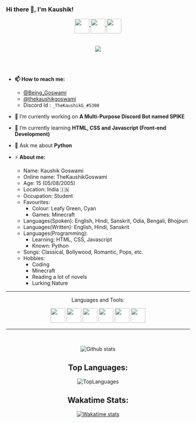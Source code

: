 ### Hi there 👋, I'm Kaushik!

<center>
<a href="https://twitter.com/Being_Goswami">
  <img align="middle" width="40px" src="https://img.icons8.com/dusk/64/000000/twitter-circled.png"/>
</a>
<a href="https://instagram.com/thekaushikgoswami">
  <img align="middle" width="40px" src="https://img.icons8.com/cotton/64/000000/instagram-new.png"/>
</a>
<a href="https://discordapp.com/users/737903565313409095">
  <img align="middle" width="40px"
  src="https://img.icons8.com/dusk/50/000000/discord-logo.png">
</a>
<br>
<br>
</br>
<img align="middle" src="https://discord.c99.nl/widget/theme-2/737903565313409095.png">
</center>
<br />
<br />
<br />

- **📫 How to reach me:** 
  - <a href="https://twitter.com/Being_Goswami">@Being_Goswami</a>
  - <a href="https://instagram.com/thekaushikgoswami">@thekaushikgoswami</a>
  - Discord Id : `_TheKaushikG_#5300` 

- 🔭 I’m currently working on **A Multi-Purpose Discord Bot named SPIKE**
- 🌱 I’m currently learning **HTML, CSS and Javascript (Front-end Development)**
- 💬 Ask me about **Python**
- ⚡ **About me:** 
  - Name: Kaushik Goswami
  - Online name: TheKaushikGoswami
  - Age: 15 (05/08/2005)
  - Location: India  🇮🇳 
  - Occupation: Student
  - Favourites:
    - Colour: Leafy Green, Cyan
    - Games: Minecraft 
  - Languages(Spoken): English, Hindi, Sanskrit, Odia, Bengali, Bhojpuri
  - Languages(Written): English, Hindi, Sanskrit
  - Languages(Programming):
     - Learning: HTML, CSS, Javascript
     - Known: Python 
  - Songs: Classical, Bollywood, Romantic, Pops, etc.
  - Hobbies:
    - Coding
    - Minecraft
    - Reading a lot of novels
    - Lurking Nature

<hr>
<center>
Languages and Tools:  

<code><img height="40" src="https://raw.githubusercontent.com/shinokada/shinokada/master/assets/python.png"></code>
<code><img height="40" src="https://img.icons8.com/color/50/000000/html-5--v1.png"></code>
<code><img height="40" src="https://img.icons8.com/dusk/64/000000/css3.png"/></code>
<code><img height="40" src="https://raw.githubusercontent.com/shinokada/shinokada/master/assets/javascript.png"></code>
<code><img height="40" src="https://img.icons8.com/dusk/64/000000/visual-studio-code-2019.png"></code>
<code><img height="40" src="https://img.icons8.com/fluent/96/000000/sublime-text.png"></code>
</center>

<hr>
<br>
<center>

![Github stats](https://github-readme-stats.vercel.app/api?username=TheKaushikGoswami&theme=bear&include_all_commits=true&show_icons=true&count_private=true&show_owner=true)

## Top Languages:

![TopLanguages](https://github-readme-stats.vercel.app/api/top-langs/?username=TheKaushikGoswami&show_icons=true&theme=radical)

## Wakatime Stats:

[![Wakatime stats](https://github-readme-stats.vercel.app/api/wakatime?username=TheKaushikGoswami&theme=dark)](https://github.com/TheKaushikGoswami/TheKaushikGoswami)


